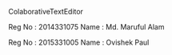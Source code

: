 ColaborativeTextEditor

Reg No : 2014331075
Name   : Md. Maruful Alam


Reg No : 2015331005
Name   : Ovishek Paul
